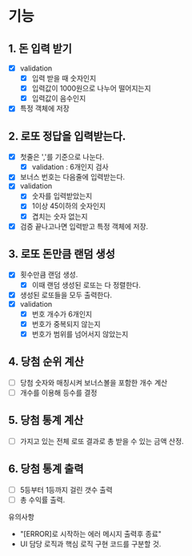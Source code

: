 # 기능 
## 1. 돈 입력 받기
- [x] validation
  - [x] 입력 받을 때 숫자인지
  - [x] 입력값이 1000원으로 나누어 떨어지는지
  - [x] 입력값이 음수인지
- [x] 특정 객체에 저장

## 2. 로또 정답을 입력받는다.
- [x] 첫줄은 ','를 기준으로 나눈다.
  - [x] validation : 6개인지 검사
- [x] 보너스 번호는 다음줄에 입력받는다.
- [x] validation
  - [x] 숫자를 입력받았는지
  - [x] 1이상 45이하의 숫자인지
  - [x] 겹치는 숫자 없는지
- [x] 검증 끝나고나면 입력받고 특정 객체에 저장.

## 3. 로또 돈만큼 랜덤 생성
- [x] 횟수만큼 랜덤 생성.
  - [x] 이때 랜덤 생성된 로또는 다 정렬한다.
- [x] 생성된 로또들을 모두 출력한다.
- [x] validation
  - [x] 번호 개수가 6개인지
  - [x] 번호가 중복되지 않는지
  - [x] 번호가 범위를 넘어서지 않았는지
## 4. 당첨 순위 계산
- [ ] 당첨 숫자와 매칭시켜 보너스볼을 포함한 개수 계산
- [ ] 개수를 이용해 등수를 결정
## 5. 당첨 통계 계산
- [ ] 가지고 있는 전체 로또 결과로 총 받을 수 있는 금액 산정.
## 6. 당첨 통계 출력
- [ ] 5등부터 1등까지 걸린 갯수 출력
- [ ] 총 수익률 출력.

유의사항 
- "[ERROR]로 시작하는 에러 메시지 출력후 종료"
- UI 담당 로직과 핵심 로직 구현 코드를 구분할 것.
